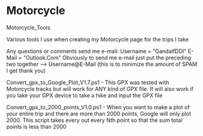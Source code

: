 # Motorcycle
Motorcycle_Tools

Various tools I use when creating my Motorcycle page for the trips I take

Any questions or comments send me e-mail:
Username = "GandalfDDI"
E-Mail = "Outlook.Com"
Obviously to send me e-mail just put the preceding two together --> Username@E-Mail (this is to minimize the amount of SPAM I get thank you)

Convert_gpx_to_Google_Plot_V1.7.ps1 - This GPX was tested with Motorcycle tracks but will work for ANY kind of GPX file. It will also work if you take your GPX device to take a hike and input the GPX file

Convert_gpx_to_2000_points_V1.0.ps1 - When you want to make a plot of your entire trip and there are more than 2000 points, Google will only plot 2000. This script takes every out every Nth point so that the sum total points is less than 2000
